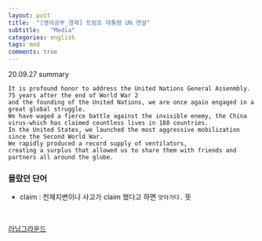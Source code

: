 ```yaml
---
layout: post
title:  "[영어공부_경제] 트럼프 대통령 UN 연설"
subtitle:   "Media"
categories: english
tags: med
comments: true
---
```


20.09.27 summary

```
It is profound honor to address the United Nations General Assenmbly.  
75 years after the end of World War 2  
and the founding of the United Nations, we are once again engaged in a great global struggle.  
We have waged a fierce battle against the invisible enemy, the China virus-which has claimed countless lives in 188 countries.  
In the United States, we launched the most aggressive mobilization since the Second World War.  
We rapidly produced a record supply of ventilators,  
creating a surplus that allowed us to share them with friends and partners all around the globe.  
```

### 몰랐던 단어
- claim : 천재지변이나 사고가 claim 했다고 하면 `앗아가다.` 뜻


<br>

[러닝그라운드](https://www.youtube.com/watch?v=Ci-r91_x0oY)